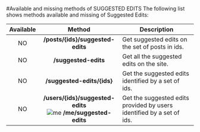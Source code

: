 #Available and missing methods of SUGGESTED EDITS
The following list shows methods available and missing of Suggested Edits:

| Available | Method                           | Description
|:---------:|:--------------------------------:| ----------------------------------------------------|
| NO        | **/posts/{ids}/suggested-edits** | Get suggested edits on the set of posts in ids.     |
| NO        | **/suggested-edits**             | Get all the suggested edits on the site.            |
| NO        | **/suggested-edits/{ids}**       | Get the suggested edits identified by a set of ids. |
| NO        | **/users/{ids}/suggested-edits** <br/> ![me](https://cdn.sstatic.net/apiv2/img/me.png?v=f1cb4f2bb0ba) **/me/suggested-edits** | Get the suggested edits provided by users identified by a set of ids. |
